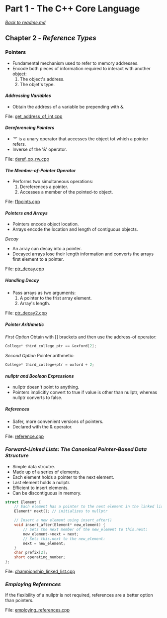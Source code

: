 # Part 1 - The C++ Core Language

[*Back to readme.md*](../readme.md)

## Chapter 2 - _Reference Types_

### Pointers

- Fundamental mechanism used to refer to memory addresses.
- Encode both pieces of information required to interact with another object:
    1. The object's address.
    2. The objet's type.

#### *Addressing Variables*

- Obtain the address of a variable be prepending with &.

File: [get_address_of_int.cpp](./get_address_of_int.cpp)

#### *Dereferencing Pointers*

- '*' is a unary operator that accesses the object tot which a pointer refers.
- Inverse of the '&' operator.

File: [deref_op_rw.cpp](./deref_op_rw.cpp)

#### *The Member-of-Pointer Operator*

- Performs two simultaneous operations:
    1. Dereferences a pointer.
    2. Accesses a member of the pointed-to object.

File: [f1points.cpp](../P1C2/f1points.cpp)

#### *Pointers and Arrays*

- Pointers encode object location.
- Arrays encode the location and length of contiguous objects.

*Decay*
- An array can decay into a pointer.
- Decayed arrays lose their length information and converts the arrays first element to a pointer.

File: [ptr_decay.cpp](./ptr_decay.cpp)

##### Handling Decay

- Pass arrays as two arguments:
    1. A pointer to the frist array element.
    2. Array's length.

File: [ptr_decay2.cpp](./ptr_decay2.cpp)

##### Pointer Arithmetic

*First Option*
Obtain with [] brackets and then use the address-of operator:

```cpp
College* third_college_ptr == &oxford[2];
```

*Second Option*
Pointer arithmetic:

```cpp
College* third_college+ptr = oxford + 2;
```

#### *nullptr and Boolean Expressions*

- nullptr doesn't point to anything.
- Pointers implicitly convert to true if value is other than nullptr, whereas nullptr converts to false.

##### References
- Safer, more convenient versions of pointers.
- Declared with the & operator.

File: [reference.cpp](./reference.cpp)

### *Forward-Linked Lists: The Canonical Pointer-Based Data Structure*

- Simple data strcutre.
- Made up of a series of elements.
- Each element holds a pointer to the next element.
- Last element holds a nullptr.
- Efficient to insert elements.
- Can be discontiguous in memory.

```cpp
struct Element {
    // Each element has a pointer to the next element in the linked list:
    Element* next{}; // initializes to nullptr

    // Insert a new element using insert_after()
    void insert_after(Element* new_element) {
        // Sets the next member of the new_element to this.next:
        new_element->next = next;
        // Sets this.next to the new_element:
        next = new_element;
    }
    char prefix[2];
    short operating_number;
};
```

File: [championship_linked_list.cpp](./championship_linked_list.cpp)

### *Employing References*

If the flexibility of a nullptr is not required, references are a better option than pointers.

File: [employing_references.cpp](./employing_references.cpp)


